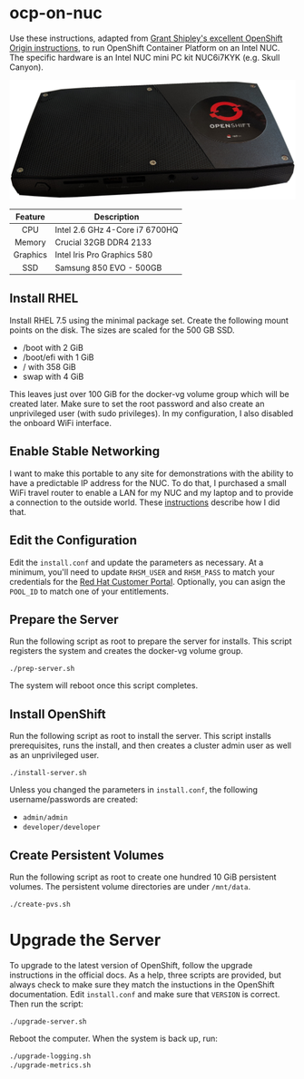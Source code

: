 # ocp-on-nuc
Use these instructions, adapted from [Grant Shipley's excellent
OpenShift Origin instructions](https://github.com/gshipley/installcentos),
to run OpenShift Container Platform on an Intel NUC.  The specific
hardware is an Intel NUC mini PC kit NUC6i7KYK (e.g. Skull Canyon).

![My Little NUC](my-intel-nuc.png)

| Feature | Description |
| :-----: | ----------- |
| CPU | Intel 2.6 GHz 4-Core i7 6700HQ |
| Memory | Crucial 32GB DDR4 2133 |
| Graphics | Intel Iris Pro Graphics 580 |
| SSD | Samsung 850 EVO - 500GB |

## Install RHEL
Install RHEL 7.5 using the minimal package set.  Create the following
mount points on the disk.  The sizes are scaled for the 500 GB SSD.

* /boot with 2 GiB
* /boot/efi with 1 GiB
* / with 358 GiB
* swap with 4 GiB

This leaves just over 100 GiB for the docker-vg volume group which
will be created later.  Make sure to set the root password and also
create an unprivileged user (with sudo privileges).  In my
configuration, I also disabled the onboard WiFi interface.

## Enable Stable Networking
I want to make this portable to any site for demonstrations with
the ability to have a predictable IP address for the NUC.  To do
that, I purchased a small WiFi travel router to enable a LAN for
my NUC and my laptop and to provide a connection to the outside
world.  These [instructions](gl-inet-openwrt-config.md) describe
how I did that.

## Edit the Configuration
Edit the `install.conf` and update the parameters as necessary.  At
a minimum, you'll need to update `RHSM_USER` and `RHSM_PASS` to
match your credentials for the [Red Hat Customer
Portal](https://access.redhat.com).  Optionally, you can asign the
`POOL_ID` to match one of your entitlements.

## Prepare the Server
Run the following script as root to prepare the server for installs.
This script registers the system and creates the docker-vg volume
group.

    ./prep-server.sh

The system will reboot once this script completes.

## Install OpenShift
Run the following script as root to install the server.  This script
installs prerequisites, runs the install, and then creates a cluster
admin user as well as an unprivileged user.

    ./install-server.sh

Unless you changed the parameters in `install.conf`, the following
username/passwords are created:

* `admin/admin`
* `developer/developer`

## Create Persistent Volumes
Run the following script as root to create one hundred 10 GiB
persistent volumes.  The persistent volume directories are under
`/mnt/data`.

    ./create-pvs.sh

# Upgrade the Server
To upgrade to the latest version of OpenShift, follow the upgrade
instructions in the official docs.  As a help, three scripts are
provided, but always check to make sure they match the instuctions in
the OpenShift documentation.  Edit `install.conf` and make sure that
`VERSION` is correct.  Then run the script:

    ./upgrade-server.sh

Reboot the computer.  When the system is back up, run:

    ./upgrade-logging.sh
    ./upgrade-metrics.sh

